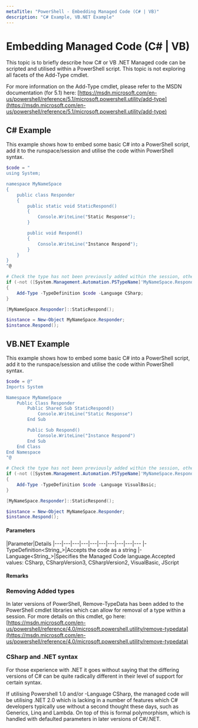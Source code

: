 ```yaml
---
metaTitle: "PowerShell - Embedding Managed Code (C# | VB)"
description: "C# Example, VB.NET Example"
---
```


# Embedding Managed Code (C# | VB)


This topic is to briefly describe how C# or VB .NET Managed code can be scripted and utilised within a PowerShell script. This topic is not exploring all facets of the Add-Type cmdlet.

For more information on the Add-Type cmdlet, please refer to the MSDN documentation (for 5.1) here: [https://msdn.microsoft.com/en-us/powershell/reference/5.1/microsoft.powershell.utility/add-type](https://msdn.microsoft.com/en-us/powershell/reference/5.1/microsoft.powershell.utility/add-type)



## C# Example


This example shows how to embed some basic C# into a PowerShell script, add it to the runspace/session and utilise the code within PowerShell syntax.

```powershell
$code = "
using System;

namespace MyNameSpace
{
    public class Responder
    {
        public static void StaticRespond()
        {
            Console.WriteLine("Static Response");
        }

        public void Respond()
        {
            Console.WriteLine("Instance Respond");
        }
    }
}
"@

# Check the type has not been previously added within the session, otherwise an exception is raised
if (-not ([System.Management.Automation.PSTypeName]'MyNameSpace.Responder').Type)
{
    Add-Type -TypeDefinition $code -Language CSharp;
}

[MyNameSpace.Responder]::StaticRespond();

$instance = New-Object MyNameSpace.Responder;
$instance.Respond();

```



## VB.NET Example


This example shows how to embed some basic C# into a PowerShell script, add it to the runspace/session and utilise the code within PowerShell syntax.

```powershell
$code = @"
Imports System

Namespace MyNameSpace
    Public Class Responder
        Public Shared Sub StaticRespond()
            Console.WriteLine("Static Response")
        End Sub

        Public Sub Respond()
            Console.WriteLine("Instance Respond")
        End Sub
    End Class
End Namespace
"@

# Check the type has not been previously added within the session, otherwise an exception is raised
if (-not ([System.Management.Automation.PSTypeName]'MyNameSpace.Responder').Type)
{
    Add-Type -TypeDefinition $code -Language VisualBasic;
}

[MyNameSpace.Responder]::StaticRespond();

$instance = New-Object MyNameSpace.Responder;
$instance.Respond();

```



#### Parameters


|Parameter|Details
|---|---|---|---|---|---|---|---|---|---
|-TypeDefinition<String_>|Accepts the code as a string
|-Language<String_>|Specifies the Managed Code language.Accepted values: CSharp, CSharpVersion3, CSharpVersion2, VisualBasic, JScript



#### Remarks


### Removing Added types

In later versions of PowerShell, Remove-TypeData has been added to the PowerShell cmdlet libraries which can allow for removal of a type within a session. For more details on this cmdlet, go here: [https://msdn.microsoft.com/en-us/powershell/reference/4.0/microsoft.powershell.utility/remove-typedata](https://msdn.microsoft.com/en-us/powershell/reference/4.0/microsoft.powershell.utility/remove-typedata)

### CSharp and .NET syntax

For those experience with .NET it goes without saying that the differing versions of C# can be quite radically different in their level of support for certain syntax.

If utilising Powershell 1.0 and/or -Language CSharp, the managed code will be utilising .NET 2.0 which is lacking in a number of features which C# developers typically use without a second thought these days, such as Generics, Linq and Lambda. On top of this is formal polymorphism, which is handled with defaulted parameters in later versions of C#/.NET.

